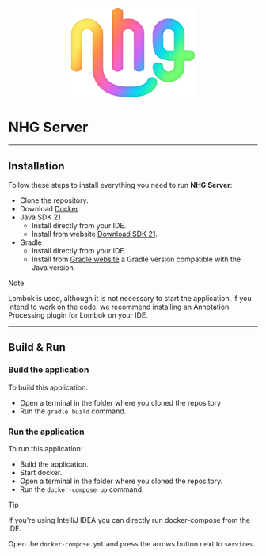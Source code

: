 <p align="center"> 
  <img src="https://github.com/n-h-g/.github/blob/main/assets/nhg_logo_rainbow.png" width="250"> <br>
</p>

# NHG Server 

---
## Installation 
Follow these steps to install everything you need to run **NHG Server**:
- Clone the repository.
- Download [Docker](https://www.docker.com/).
- Java SDK 21
  - Install directly from your IDE.
  - Install from website [Download SDK 21](https://www.oracle.com/java/technologies/javase/jdk21-archive-downloads.html).
- Gradle
  - Install directly from your IDE.
  - Install from [Gradle website](https://gradle.org/install/) a Gradle version compatible with the Java version.

> [!NOTE]  
> Lombok is used, although it is not necessary to start the application, if you intend to work on the code, we recommend installing an Annotation Processing plugin for Lombok on your IDE.
---

## Build & Run

### Build the application
To build this application:
- Open a terminal in the folder where you cloned the repository
- Run the `gradle build` command.

### Run the application
To run this application:
- Build the application.
- Start docker.
- Open a terminal in the folder where you cloned the repository.
- Run the `docker-compose up` command.
> [!TIP]  
> If you're using IntelliJ IDEA you can directly run docker-compose from the IDE.
> 
> Open the `docker-compose.yml` and press the arrows button next to `services`.

